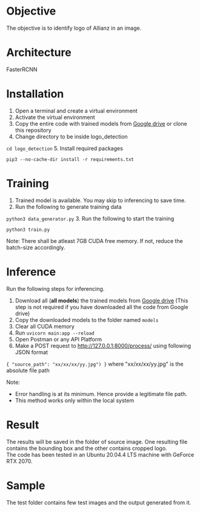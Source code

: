 # Objective
The objective is to identify logo of Allianz in an image.

# Architecture
FasterRCNN

# Installation
1. Open a terminal and create a virtual environment
2. Activate the virtual environment
3. Copy the entire code with trained models from [Google drive](https://drive.google.com/file/d/12Dzx1yNaLZJZIFIfaHQvIIgohOckD9Hc/view?usp=sharing "Google drive") or clone this repository
4. Change directory to be inside logo_detection

`cd logo_detection`
5.  Install required packages

`pip3 --no-cache-dir install -r requirements.txt`

# Training
1. Trained model is available. You may skip to inferencing to save time.
2. Run the following to generate training data

`python3 data_generator.py`
3. Run the following to start the training

`python3 train.py`

Note: There shall be atleast 7GB CUDA free memory. If not, reduce the batch-size accordingly.

# Inference
Run the following steps for inferencing.
1. Download all (**all models**) the trained models from [Google drive](https://drive.google.com/drive/folders/1XkhSpsOZCpSrH7dltHn1QMaj0Qs6hnLX?usp=sharing/ "Google drive") (This step is not required if you have downloaded all the code from Google drive)
2. Copy the downloaded models to the folder named `models`
3. Clear all CUDA memory
4. Run `uvicorn main:app --reload`
5. Open Postman or any API Platform
6. Make a POST request to http://127.0.0.1:8000/process/ using following JSON format

`{
    "source_path": "xx/xx/xx/yy.jpg")
}`
where "xx/xx/xx/yy.jpg" is the absolute file path

Note:  
- Error handling is at its minimum. Hence provide a legitimate file path.
- This method works only within the local system

# Result
The results will be saved in the folder of source image. One resulting file contains the bounding box and the other contains cropped logo.  
The code has been tested in an Ubuntu 20.04.4 LTS machine with GeForce RTX 2070.

# Sample
The test folder contains few test images and the output generated from it.

